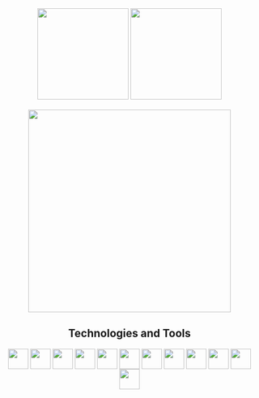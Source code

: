 <div align="center">
  <img height="180em" src="https://github-readme-stats.vercel.app/api?username=nicolasandreidev&show_icons=true&theme=github_dark" />
  <img height="180em" src="https://github-readme-stats.vercel.app/api/top-langs/?username=nicolasandreidev&layout=compact&theme=github_dark" />
</div>
<br>
<div align="center">
  <img src="https://giffiles.alphacoders.com/216/216593.gif" height="400"/>
</div>
<div align="center">
  <h2>Technologies and Tools</h2>
  <img align="center" src="https://cdn.jsdelivr.net/gh/devicons/devicon/icons/javascript/javascript-original.svg" width="40" />
  <img align="center" src="https://cdn.jsdelivr.net/gh/devicons/devicon/icons/typescript/typescript-original.svg" width="40" />
  <img align="center" src="https://cdn.jsdelivr.net/gh/devicons/devicon/icons/nodejs/nodejs-original.svg" width="40"/>
  <img align="center" src="https://cdn.jsdelivr.net/gh/devicons/devicon/icons/react/react-original.svg" width="40" />
  <img align="center" src="https://cdn.jsdelivr.net/gh/devicons/devicon/icons/sass/sass-original.svg" width="40" />
  <img align="center" src="https://cdn.jsdelivr.net/gh/devicons/devicon/icons/nextjs/nextjs-original.svg" width="40" />
  <img align="center" src="https://cdn.jsdelivr.net/gh/devicons/devicon/icons/nestjs/nestjs-plain.svg" width="40"/>
  <img align="center" src="https://cdn.jsdelivr.net/gh/devicons/devicon/icons/mongodb/mongodb-original.svg" width="40" /> 
  <img align="center" src="https://cdn.jsdelivr.net/gh/devicons/devicon/icons/mysql/mysql-original.svg" width="40"/>
  <img align="center" src="https://cdn.jsdelivr.net/gh/devicons/devicon/icons/docker/docker-original.svg" width="40" />
  <img align="center" src="https://cdn.jsdelivr.net/gh/devicons/devicon/icons/graphql/graphql-plain.svg" width="40" />
  <img align="center" src="https://cdn.jsdelivr.net/gh/devicons/devicon/icons/jest/jest-plain.svg" width="40" />
</div>
